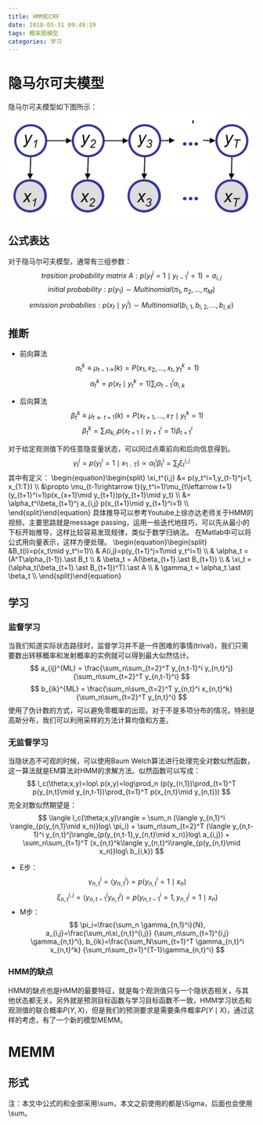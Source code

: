 ```yaml
---
title: HMM和CRF
date: 2018-05-31 09:49:19
tags: 概率图模型
categories: 学习
---
```

# 隐马尔可夫模型
隐马尔可夫模型如下图所示：
![](https://raw.githubusercontent.com/hjyai94/Blog/master/source/uploads/%E9%9A%90%E9%A9%AC%E5%B0%94%E5%8F%AF%E5%A4%AB%E6%A8%A1%E5%9E%8B.png)

## 公式表达
对于隐马尔可夫模型，通常有三组参数：
$$ trasition\ probability\ matrix\ A: p(y_t^j = 1\mid y_{t-1}^i=1)=a_{i,j} $$   $$ initial\ probability: p(y_1)\sim Multinomial(\pi_1, \pi_2, ..., \pi_M) $$    $$ emission\ probabilies: p(x_t\mid y_t^i)\sim Multinomial(b_{i,1}, b_{i,2}, ..., b_{i,K}) $$

## 推断
* 前向算法
$$ \alpha_t^k \equiv\mu_{t-1\rightarrow}(k)=P(x_1, x_2, ..., x_t, y_t^k=1) $$
$$ \alpha_t^k = p(x_t\mid y_t^k=1)\sum_i \alpha_{t-1}^ia_{i,k} $$

* 后向算法
$$ \beta_t^k \equiv \mu_{t\leftarrow t+1}(k)=P(x_{t+1}, ..., x_T\mid y_t^k=1) $$
$$ \beta_t^k = \sum_i a_{k,i}p(x_{t+1}\mid y_{t+1}^i = 1)\beta_{t+1}^i $$

对于给定观测值下的任意隐变量状态，可以同过点乘前向和后向信息得到。
$$ \gamma_t^i = p(y_t^i = 1\mid x_{1:T})\propto \alpha_t^i\beta_t^i =\sum_j \xi_t^{i,j} $$
其中有定义：
\begin{equation}\begin{split} \xi_t^{i,j} &= p(y_t^i=1,y_{t-1}^j=1, x_{1:T}) \\\\
&\propto \mu_{t-1\rightarrow t}(y_t^i=1)\mu_{t\leftarrow t+1}(y_{t+1}^i=1)p(x_{x+1}\mid y_{t+1})p(y_{t+1}\mid y_t) \\\\
&= \alpha_t^i\beta_{t+1}^j a_{i,j} p(x_{t+1}\mid y_{t+1}^i=1) \\\\
\end{split}\end{equation}
具体推导可以参考Youtube上徐亦达老师关于HMM的视频，主要思路就是message passing，运用一些迭代地技巧，可以先从最小的下标开始推导，这样比较容易发现规律，类似于数学归纳法。
在Matlab中可以将公式用向量表示，这样方便处理。
\begin{equation}\begin{split} &B_t(i)=p(x_t\mid y_t^i=1)\\\\
& A(i,j)=p(y_{t+1}^j=1\mid y_t^i=1) \\\\
& \alpha_t = (A^T\alpha_{t-1}).\ast B_t \\\\
& \beta_t = A(\beta_{t+1}.\ast B_{t+1}) \\\\
& \xi_t = (\alpha_t(\beta_{t+1}.\ast B_{t+1})^T).\ast A  \\\\
& \gamma_t = \alpha_t.\ast \beta_t \\\\
\end{split}\end{equation}

## 学习
### 监督学习
当我们知道实际状态路径时，监督学习并不是一件困难的事情(trival)，我们只需要数出转移概率和发射概率的实例就可以得到最大似然估计。
$$ a_{ij}^{ML} = \frac{\sum_n\sum_{t=2}^T y_{n,t-1}^i y_{n,t}^j}{\sum_n\sum_{t=2}^T y_{n,t-1}^i} $$
$$ b_{ik}^{ML} = \frac{\sum_n\sum_{t=2}^T y_{n,t}^i x_{n,t}^k}{\sum_n\sum_{t=2}^T y_{n,t}^i} $$
使用了伪计数的方式，可以避免零概率的出现。对于不是多项分布的情况，特别是高斯分布，我们可以利用采样的方法计算均值和方差。

### 无监督学习
当隐状态不可观的时候，可以使用Baum Welch算法进行处理完全对数似然函数，这一算法就是EM算法对HMM的求解方法。似然函数可以写成：
$$ l_c(\theta;x,y)=lop\ p(x,y)=log\prod_n (p(y_{n,1})\prod_{t=1}^T p(y_{n,t}\mid y_{n,t-1})\prod_{t=1}^T p(x_{n,t}\mid y_{n,t})) $$
完全对数似然期望是：
$$ \langle l_c(\theta;x,y)\rangle = \sum_n (\langle y_{n,1}^i \rangle_{p(y_{n,1}\mid x_n)}log\ \pi_i) + \sum_n\sum_{t=2}^T (\langle y_{n,t-1}^i y_{n,t}^j\rangle_{p(y_{n,t-1},y_{n,t}\mid x_n)}log\ a_{i,j}) + \sum_n\sum_{t=1}^T (x_{n,t}^k\langle y_{n,t}^i\rangle_{p(y_{n,t}\mid x_n)}log\ b_{i,k}) $$
* E步：
$$ \gamma_{n,t}^i = \langle  y_{n,t}^i\rangle = p(y_{n,t}^i = 1\mid x_n) $$    $$ \xi_{n,t}^{i,j} = \langle y_{n,t-1}^i y_{n,t}^j\rangle = p(y_{n,t-1}^i=1, y_{n,t}^j=1\mid x_n) $$
* M步：
$$ \pi_i=\frac{\sum_n \gamma_{n,1}^i}{N}, a_{i,j}=\frac{\sum_n\xi_{n,t}^{i,j}} {\sum_n\sum_{t=1}^{i,j} \gamma_{n,t}^i},  b_{ik}=\frac{\sum_N\sum_{t=1}^T \gamma_{n,t}^i x_{n,t}^k} {\sum_n\sum_{t=1}^{T-1}\gamma_{n,t}^i} $$

### HMM的缺点
HMM的缺点也是HMM的最要特征，就是每个观测值只与一个隐状态相关，与其他状态都无关。另外就是预测目标函数与学习目标函数不一致，HMM学习状态和观测值的联合概率$P(Y,X)$，但是我们的预测要求是需要条件概率$P(Y\mid X)$，通过这样的考虑，有了一个新的模型MEMM。

# MEMM
## 形式
















































注：本文中公式的和全部采用\sum，本文之前使用的都是\Sigma，后面也会使用\sum。

